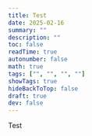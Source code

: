 ```yaml
---
title: Test
date: 2025-02-16
summary: ""
description: ""
toc: false
readTime: true
autonumber: false
math: true
tags: ["", "", "", ""]
showTags: true
hideBackToTop: false
draft: true
dev: false
---
```

Test

